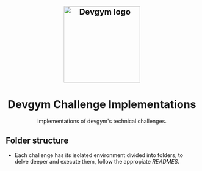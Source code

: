 <h2 align="center">
  <a href="https://app.devgym.com.br/about">
    <img alt="Devgym logo" src="https://app.devgym.com.br/assets/images/logo.png" width="200px" />
  </a>
</h2>

<h1 align="center">
  Devgym Challenge Implementations
</h1>

<p align="center">Implementations of devgym's technical challenges.</p>

## Folder structure

- Each challenge has its isolated environment divided into folders, to delve deeper and execute them, follow the appropiate _READMES_.